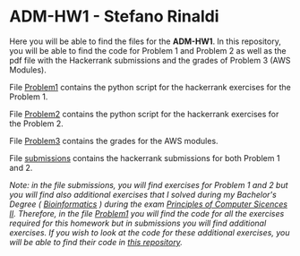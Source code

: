 # ADM-HW1 - Stefano Rinaldi

Here you will be able to find the files for the **ADM-HW1**. 
In this repository, you will be able to find the code for Problem 1 and Problem 2 as well as the pdf file with the Hackerrank submissions and the grades of Problem 3 (AWS Modules).

File [Problem1](https://github.com/Stinoo01/ADM-HW1/blob/main/Problem1.py) contains the python script for the hackerrank exercises for the Problem 1. 

File [Problem2](https://github.com/Stinoo01/ADM-HW1/blob/main/Problem2.py) contains the python script for the hackerrank exercises for the Problem 2.

File [Problem3](https://github.com/Stinoo01/ADM-HW1/blob/main/problem3.pdf) contains the grades for the AWS modules.

File [submissions](https://github.com/Stinoo01/ADM-HW1/blob/main/submissions.pdf) contains the hackerrank submissions for both Problem 1 and 2.

_Note: in the file submissions, you will find exercises for Problem 1 and 2 but you will find also additional exercises that I solved during my Bachelor's Degree ( [Bioinformatics](https://corsidilaurea.uniroma1.it/it/corso/2023/30422/home) ) during the exam [Principles of Computer Sicences II](https://corsidilaurea.uniroma1.it/it/view-course-details/2023/30422/20190322090929/0a714116-48d2-43d9-bf01-8cb596dfa201/dd9fbf0b-56fe-44cd-9065-b7585bb17a52/939d6e3f-855b-4387-a235-3beb917ab9c3/68fc648e-f40e-4431-9972-1db5bef8c3f7?guid_cv=dd9fbf0b-56fe-44cd-9065-b7585bb17a52&current_erogata=0a714116-48d2-43d9-bf01-8cb596dfa201). Therefore, in the file [Problem1](https://github.com/Stinoo01/ADM-HW1/blob/main/Problem1.py) you will find the code for all the exercises required for this homework but in submissions you will find additional exercises. If you wish to look at the code for these additional exercises, you will be able to find their code in [this repository](https://github.com/Stinoo01/Assignment1)._
